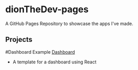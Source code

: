 # dionTheDev-pages
A GitHub Pages Repository to showcase the apps I've made.

## **Projects**
  #Dashboard Example
  [Dashboard](https://github.com/DionJerome/dashboard-example)
  - A template for a dashboard using React
